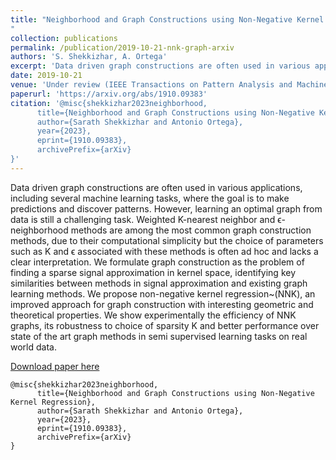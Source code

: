 ```yaml
---
title: "Neighborhood and Graph Constructions using Non-Negative Kernel Regression
"
collection: publications
permalink: /publication/2019-10-21-nnk-graph-arxiv
authors: 'S. Shekkizhar, A. Ortega'
excerpt: 'Data driven graph constructions are often used in various applications, including several machine learning tasks, where the goal is to make predictions and discover patterns. However, learning an optimal graph from data is still a challenging task. Weighted K-nearest neighbor and ϵ-neighborhood methods are among the most common graph construction methods, due to their computational simplicity but the choice of parameters such as K and ϵ associated with these methods is often ad hoc and lacks a clear interpretation.'
date: 2019-10-21
venue: 'Under review (IEEE Transactions on Pattern Analysis and Machine Intelligence)'
paperurl: 'https://arxiv.org/abs/1910.09383'
citation: '@misc{shekkizhar2023neighborhood,
      title={Neighborhood and Graph Constructions using Non-Negative Kernel Regression}, 
      author={Sarath Shekkizhar and Antonio Ortega},
      year={2023},
      eprint={1910.09383},
      archivePrefix={arXiv}
}'
---
```

Data driven graph constructions are often used in various applications, including several machine learning tasks, where the goal is to make predictions and discover patterns. However, learning an optimal graph from data is still a challenging task. Weighted K-nearest neighbor and ϵ-neighborhood methods are among the most common graph construction methods, due to their computational simplicity but the choice of parameters such as K and ϵ associated with these methods is often ad hoc and lacks a clear interpretation. We formulate graph construction as the problem of finding a sparse signal approximation in kernel space, identifying key similarities between methods in signal approximation and existing graph learning methods. We propose non-negative kernel regression~(NNK), an improved approach for graph construction with interesting geometric and theoretical properties. We show experimentally the efficiency of NNK graphs, its robustness to choice of sparsity K and better performance over state of the art graph methods in semi supervised learning tasks on real world data. 

[Download paper here](https://arxiv.org/abs/1910.09383)

```
@misc{shekkizhar2023neighborhood,
      title={Neighborhood and Graph Constructions using Non-Negative Kernel Regression}, 
      author={Sarath Shekkizhar and Antonio Ortega},
      year={2023},
      eprint={1910.09383},
      archivePrefix={arXiv}
}
```